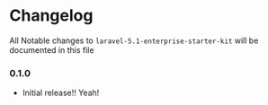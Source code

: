 # Changelog

All Notable changes to `laravel-5.1-enterprise-starter-kit` will be documented in this file

### 0.1.0
- Initial release!! Yeah!
